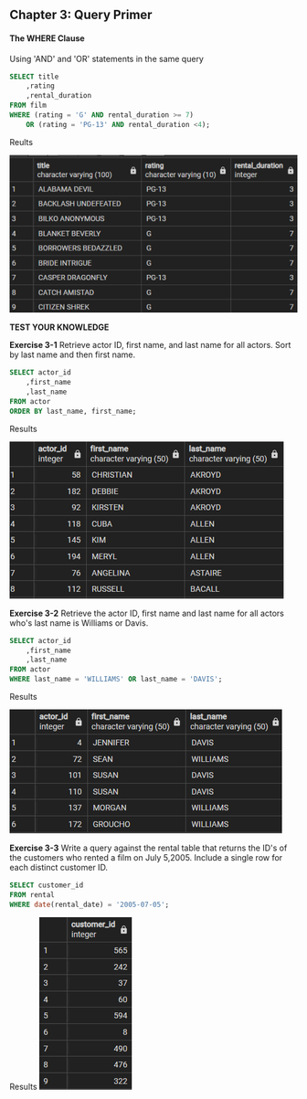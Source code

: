 ## Chapter 3: Query Primer

#### The WHERE Clause

Using 'AND' and 'OR' statements in the same query
```SQL 
SELECT title
	,rating
	,rental_duration
FROM film 
WHERE (rating = 'G' AND rental_duration >= 7)
	OR (rating = 'PG-13' AND rental_duration <4);
```


Reults 

![alt text](image.png)



**TEST YOUR KNOWLEDGE**

**Exercise 3-1**
Retrieve actor ID, first name, and last name for all actors. Sort by last name and then first  name.

```SQL
SELECT actor_id
	,first_name
	,last_name
FROM actor 
ORDER BY last_name, first_name;
```

Results 

![alt text](image-1.png)


**Exercise 3-2**
Retrieve the actor ID, first name and last name for all actors who's last name is Williams or Davis.

```SQL
SELECT actor_id
	,first_name
	,last_name
FROM actor 
WHERE last_name = 'WILLIAMS' OR last_name = 'DAVIS';
```

Results 

![alt text](image-2.png)


**Exercise 3-3**
Write a query against the rental table that returns the ID's of the customers who rented a film on July 5,2005. Include a single row for each distinct customer ID. 

```SQL 
SELECT customer_id
FROM rental
WHERE date(rental_date) = '2005-07-05';
```

Results 
![alt text](image-3.png)
